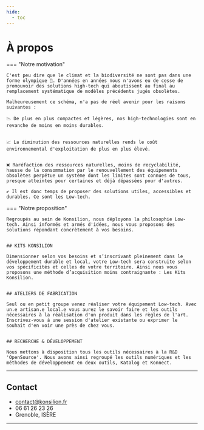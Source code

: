 ```yaml
---
hide:
  - toc
---
```



# À propos

=== "Notre motivation"

    
    C'est peu dire que le climat et la biodiversité ne sont pas dans une forme olympique 🤒. D'années en années nous n'avons eu de cesse de promouvoir des solutions high-tech qui aboutissent au final au remplacement systématique de modèles précédents jugés obsolètes.

    Malheureusement ce schéma, n'a pas de réel avenir pour les raisons suivantes :

    📉 De plus en plus compactes et légères, nos high-technologies sont en revanche de moins en moins durables. 


    📈 La diminution des ressources naturelles rends le coût environnemental d'exploitation de plus en plus élevé. 


    ❌ Raréfaction des ressources naturelles, moins de recyclabilité, hausse de la consommation par le renouvellement des équipements obsolètes perpétue un système dont les limites sont connues de tous, presque atteintes pour certaines et déjà dépassées pour d'autres. 

    ✔ Il est donc temps de proposer des solutions utiles, accessibles et durables. Ce sont les Low-tech.

=== "Notre proposition"

    
    Regroupés au sein de Konsilion, nous déployons la philosophie Low-tech. Ainsi informés et armés d'idées, nous vous proposons des solutions répondant concrètement à vos besoins.


    ## KITS KONSILION

    Dimensionner selon vos besoins et s’inscrivant pleinement dans le développement durable et local, votre Low-tech sera construite selon vos spécificités et celles de votre territoire. Ainsi nous vous proposons une méthode d’acquisition moins contraignante : Les Kits Konsilion.


    ## ATELIERS DE FABRICATION

    Seul ou en petit groupe venez réaliser votre équipement Low-tech. Avec un.e artisan.e local.e vous aurez le savoir faire et les outils nécessaires à la réalisation d'un produit dans les règles de l'art. Inscrivez-vous à une session d'atelier existante ou exprimer le souhait d'en voir une près de chez vous.


    ## RECHERCHE & DÉVELOPPEMENT

    Nous mettons à disposition tous les outils nécessaires à la R&D 'OpenSource'. Nous avons ainsi regroupé les outils numériques et les méthodes de développement en deux outils, Katalog et Konnect.


---

## **Contact**

* contact@konsilion.fr
* 06 61 26 23 26
* Grenoble, ISÈRE



---

<script type="text/javascript" src="https://konsilion.github.io/katalog-setup/js/functionality/slider-nav.js" defer></script>
<script type="text/javascript" src="https://konsilion.github.io/katalog-setup/js/functionality/modif-page.js" defer></script>
<script type="text/javascript" src="https://konsilion.github.io/katalog-setup/js/functionality/add-page.js" defer></script>